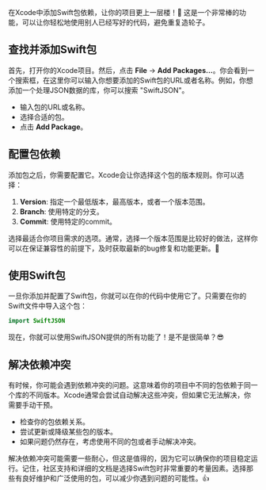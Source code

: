 ﻿在Xcode中添加Swift包依赖，让你的项目更上一层楼！🚀 这是一个非常棒的功能，可以让你轻松地使用别人已经写好的代码，避免重复造轮子。

## 查找并添加Swift包

首先，打开你的Xcode项目。然后，点击 **File** -> **Add Packages...**。你会看到一个搜索框，在这里你可以输入你想要添加的Swift包的URL或者名称。例如，你想添加一个处理JSON数据的库，你可以搜索 "SwiftJSON"。

*   输入包的URL或名称。
*   选择合适的包。
*   点击 **Add Package**。

## 配置包依赖

添加包之后，你需要配置它。Xcode会让你选择这个包的版本规则。你可以选择：

1.  **Version**: 指定一个最低版本，最高版本，或者一个版本范围。
2.  **Branch**: 使用特定的分支。
3.  **Commit**: 使用特定的commit。

选择最适合你项目需求的选项。通常，选择一个版本范围是比较好的做法，这样你可以在保证兼容性的前提下，及时获取最新的bug修复和功能更新。🎉

## 使用Swift包

一旦你添加并配置了Swift包，你就可以在你的代码中使用它了。只需要在你的Swift文件中导入这个包：

```swift
import SwiftJSON
```

现在，你就可以使用SwiftJSON提供的所有功能了！是不是很简单？😎

## 解决依赖冲突

有时候，你可能会遇到依赖冲突的问题。这意味着你的项目中不同的包依赖于同一个库的不同版本。Xcode通常会尝试自动解决这些冲突，但如果它无法解决，你需要手动干预。

*   检查你的包依赖关系。
*   尝试更新或降级某些包的版本。
*   如果问题仍然存在，考虑使用不同的包或者手动解决冲突。

解决依赖冲突可能需要一些耐心，但这是值得的，因为它可以确保你的项目稳定运行。记住，社区支持和详细的文档是选择Swift包时非常重要的考量因素。选择那些有良好维护和广泛使用的包，可以减少你遇到问题的可能性。👍